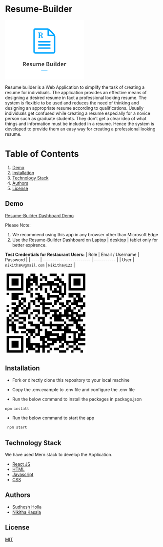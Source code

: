 # Resume-Builder

![Resume-Builder Logo](https://raw.githubusercontent.com/pesto-students/resume-builder-frontend-team2-hitesh/master/client/src/components/Navbar/logo.png)

Resume builder is a Web Application to simplify the task of creating a resume for individuals. The application provides an effective means of designing a desired resume in fact a professional looking resume. The system is flexible to be used and reduces the need of thinking and designing an appropriate resume according to qualifications. Usually individuals get confused while creating a resume especially for a novice person such as graduate students. They don’t get a clear idea of what things and information must be included in a resume. Hence the system is developed to provide them an easy way for creating a professional looking resume.

# Table of Contents

1. [Demo](#demo)
2. [Installation](#installation)
3. [Technology Stack](#technology-stack)
4. [Authors](#authors)
5. [License](#license)

## Demo

[Resume-Builder Dashboard Demo](https://resume-builder-projects.herokuapp.com/)

Please Note:
1. We recommend using this app in any browser other than Microsoft Edge
2. Use the Resume-Builder Dashboard on Laptop | desktop | tablet only for better expirence.

**Test Credentials for Restaurant Users:**
| Role | Email / Username         | Password |
| ---- | ------------------------ | ----------- |
| User | ```nikithaK@gmail.com``` | ```Nikitha@123``` |

![Login as Guest](https://github.com/pesto-students/wow-menu-frontend-team1-jayesh/blob/master/public/images/CustomerLink.png?raw=true)

## Installation

- Fork or directly clone this repository to your local machine

- Copy the .env.example to .env file and configure the .env file

- Run the below command to install the packages in package.json

```bash
npm install
```

- Run the below command to start the app

```bash
 npm start
```

## Technology Stack

We have used Mern stack to develop the Application.

- [React JS](https://reactjs.org/)
- [HTML](https://developer.mozilla.org/en-US/docs/Web/HTML)
- [Javascript](https://developer.mozilla.org/en-US/docs/Web/JavaScript)
- [CSS](https://developer.mozilla.org/en-US/docs/Web/CSS)



## Authors

- [Sudhesh Holla](https://github.com/sudhesh15)
- [Nikitha Kasala](https://github.com/nikithakasala/)


## License

[MIT](https://opensource.org/licenses/MIT)
